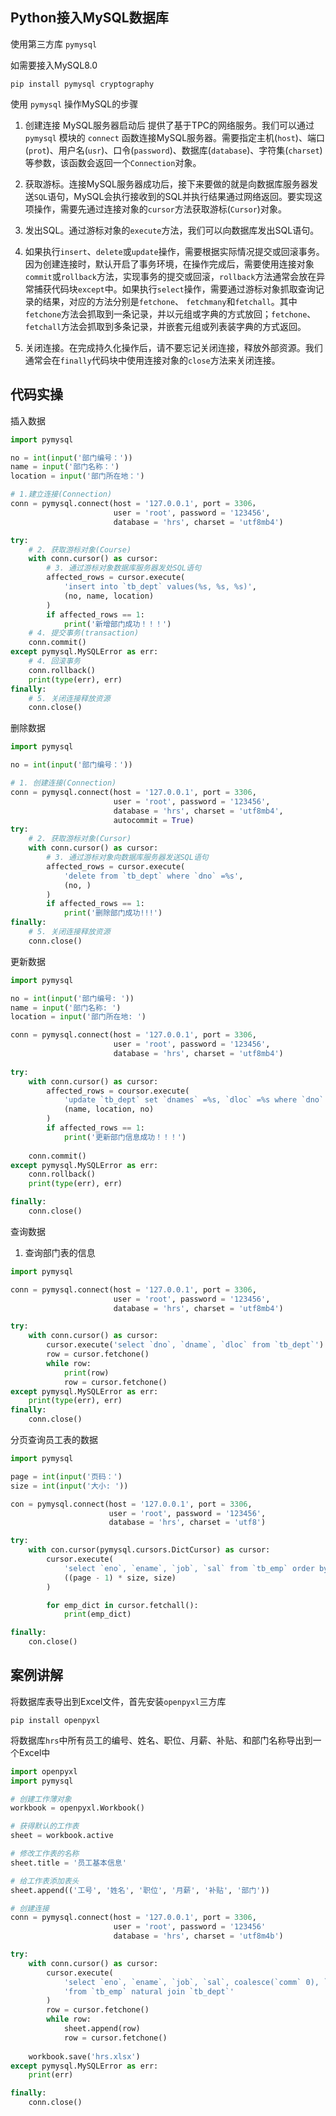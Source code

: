 ## Python接入MySQL数据库

使用第三方库 `pymysql`

如需要接入MySQL8.0


```Shell
pip install pymysql cryptography
```

使用 `pymysql` 操作MySQL的步骤

1. 创建连接 MySQL服务器启动后 提供了基于TPC的网络服务。我们可以通过 `pymysql` 模块的 `connect` 函数连接MySQL服务器。需要指定主机(`host`)、端口(`prot`)、用户名(`usr`)、口令(`password`)、数据库(`database`)、字符集(`charset`)等参数，该函数会返回一个`Connection`对象。

2. 获取游标。连接MySQL服务器成功后，接下来要做的就是向数据库服务器发送`SQL`语句，MySQL会执行接收到的SQL并执行结果通过网络返回。要实现这项操作，需要先通过连接对象的`cursor`方法获取游标(`Cursor`)对象。

3. 发出SQL。通过游标对象的`execute`方法，我们可以向数据库发出SQL语句。

4. 如果执行`insert`、`delete`或`update`操作，需要根据实际情况提交或回滚事务。因为创建连接时，默认开启了事务环境，在操作完成后，需要使用连接对象`commit`或`rollback`方法，实现事务的提交或回滚，`rollback`方法通常会放在异常捕获代码块`except`中。如果执行`select`操作，需要通过游标对象抓取查询记录的结果，对应的方法分别是`fetchone`、 `fetchmany`和`fetchall`。其中`fetchone`方法会抓取到一条记录，并以元组或字典的方式放回；`fetchone`、`fetchall`方法会抓取到多条记录，并嵌套元组或列表装字典的方式返回。

5. 关闭连接。在完成持久化操作后，请不要忘记关闭连接，释放外部资源。我们通常会在`finally`代码块中使用连接对象的`close`方法来关闭连接。


## 代码实操

插入数据

```Python
import pymysql

no = int(input('部门编号：'))
name = input('部门名称：')
location = input('部门所在地：')

# 1.建立连接(Connection)
conn = pymysql.connect(host = '127.0.0.1', port = 3306，
                       user = 'root', password = '123456',
                       database = 'hrs', charset = 'utf8mb4')

try:
    # 2. 获取游标对象(Course)
    with conn.cursor() as cursor:
        # 3. 通过游标对象数据库服务器发处SQL语句
        affected_rows = cursor.execute(
            'insert into `tb_dept` values(%s, %s, %s)',
            (no, name, location)
        )
        if affected_rows == 1:
            print('新增部门成功！！！')
    # 4. 提交事务(transaction)
    conn.commit()
except pymysql.MySQLError as err:
    # 4. 回滚事务
    conn.rollback()
    print(type(err), err)
finally:
    # 5. 关闭连接释放资源
    conn.close()
```

删除数据

```Python
import pymysql

no = int(input('部门编号：'))

# 1. 创建连接(Connection)
conn = pymysql.connect(host = '127.0.0.1', port = 3306,
                       user = 'root', password = '123456',
                       database = 'hrs', charset = 'utf8mb4',
                       autocommit = True)
try:
    # 2. 获取游标对象(Cursor)
    with conn.cursor() as cursor:
        # 3. 通过游标对象向数据库服务器发送SQL语句
        affected_rows = cursor.execute(
            'delete from `tb_dept` where `dno` =%s',
            (no, )
        )
        if affected_rows == 1:
            print('删除部门成功!!!')
finally:
    # 5. 关闭连接释放资源
    conn.close()
```

更新数据

```Python
import pymysql

no = int(input('部门编号: '))
name = input('部门名称: ')
location = input('部门所在地: ')

conn = pymysql.connect(host = '127.0.0.1', port = 3306,
                       user = 'root', password = '123456',
                       database = 'hrs', charset = 'utf8mb4')
        
try:
    with conn.cursor() as cursor:
        affected_rows = coursor.execute(
            'update `tb_dept` set `dnames` =%s, `dloc` =%s where `dno` = %s',
            (name, location, no)
        )
        if affected_rows == 1:
            print('更新部门信息成功！！！')
    
    conn.commit()
except pymysql.MySQLError as err:
    conn.rollback()
    print(type(err), err)

finally:
    conn.close()
```

查询数据

1. 查询部门表的信息

```Python
import pymysql

conn = pymysql.connect(host = '127.0.0.1', port = 3306,
                       user = 'root', password = '123456',
                       database = 'hrs', charset = 'utf8mb4')

try:
    with conn.cursor() as cursor:
        cursor.execute('select `dno`, `dname`, `dloc` from `tb_dept`')
        row = cursor.fetchone()
        while row:
            print(row)
            row = cursor.fetchone()
except pymysql.MySQLError as err:
    print(type(err), err)
finally:
    conn.close()
```

分页查询员工表的数据

```Python
import pymysql

page = int(input('页码：')
size = int(input('大小: '))

con = pymysql.connect(host = '127.0.0.1', port = 3306,
                      user = 'root', password = '123456',
                      database = 'hrs', charset = 'utf8')

try:
    with con.cursor(pymysql.cursors.DictCursor) as cursor:
        cursor.execute(
            'select `eno`, `ename`, `job`, `sal` from `tb_emp` order by `sal` desc limit %s,%s',
            ((page - 1) * size, size)
        )

        for emp_dict in cursor.fetchall():
            print(emp_dict)

finally:
    con.close()
```

## 案例讲解

将数据库表导出到Excel文件，首先安装`openpyxl`三方库

```Shell
pip install openpyxl
```

将数据库`hrs`中所有员工的编号、姓名、职位、月薪、补贴、和部门名称导出到一个Excel中

```Python
import openpyxl
import pymysql

# 创建工作薄对象
workbook = openpyxl.Workbook()

# 获得默认的工作表
sheet = workbook.active

# 修改工作表的名称
sheet.title = '员工基本信息'

# 给工作表添加表头
sheet.append(('工号', '姓名', '职位', '月薪', '补贴', '部门'))

# 创建连接
conn = pymysql.connect(host = '127.0.0.1', port = 3306,
                       user = 'root', password = '123456'
                       database = 'hrs', charset = 'utf8m4b')

try:
    with conn.cursor() as cursor:
        cursor.execute(
            'select `eno`, `ename`, `job`, `sal`, coalesce(`comm` 0), `dname`'
            'from `tb_emp` natural join `tb_dept`'
        )
        row = cursor.fetchone()
        while row:
            sheet.append(row)
            row = cursor.fetchone()
    
    workbook.save('hrs.xlsx')
except pymysql.MySQLError as err:
    print(err)

finally:
    conn.close()
```
